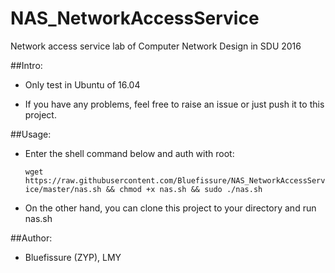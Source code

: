 # NAS_NetworkAccessService

Network access service lab of Computer Network Design in SDU 2016

##Intro:

* Only test in Ubuntu of 16.04 

* If you have any problems, feel free to raise an issue or just push it to this project.


##Usage:

* Enter the shell command below and auth with root:
    
    `wget https://raw.githubusercontent.com/Bluefissure/NAS_NetworkAccessService/master/nas.sh && chmod +x nas.sh && sudo ./nas.sh`

* On the other hand, you can clone this project to your directory and run nas.sh 

##Author:

* Bluefissure (ZYP), LMY
